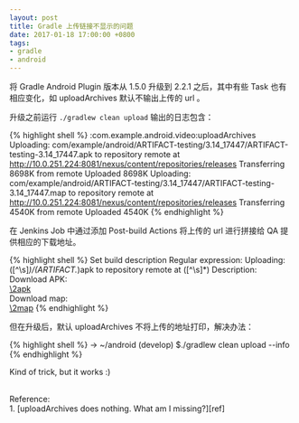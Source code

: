 ```yaml
---
layout: post
title: Gradle 上传链接不显示的问题
date: 2017-01-18 17:00:00 +0800
tags:
- gradle
- android
---
```


将 Gradle Android Plugin 版本从 1.5.0 升级到 2.2.1 之后，其中有些 Task 也有相应变化，如 uploadArchives 默认不输出上传的 url 。

升级之前运行 `./gradlew clean upload` 输出的日志包含：

{% highlight shell %}
:com.example.android.video:uploadArchives
Uploading: com/example/android/ARTIFACT-testing/3.14_17447/ARTIFACT-testing-3.14_17447.apk to repository remote at http://10.0.251.224:8081/nexus/content/repositories/releases
Transferring 8698K from remote
Uploaded 8698K
Uploading: com/example/android/ARTIFACT-testing/3.14_17447/ARTIFACT-testing-3.14_17447.map to repository remote at http://10.0.251.224:8081/nexus/content/repositories/releases
Transferring 4540K from remote
Uploaded 4540K
{% endhighlight %}

在 Jenkins Job 中通过添加 Post-build Actions 将上传的 url 进行拼接给 QA 提供相应的下载地址。

{% highlight shell %}
Set build description
Regular expression: Uploading: ([^\s]*)/(ARTIFACT.*)apk to repository remote at ([^\s]*)
Description:        Download APK:<br/> <a href="\3/\1/\2apk">\2apk</a><br> Download map:<br/><a href="\3/\1/\2map">\2map</a>
{% endhighlight %}

但在升级后，默认 uploadArchives 不将上传的地址打印，解决办法：

{% highlight shell %}
→ ~/android (develop) $./gradlew clean upload --info
{% endhighlight %}

Kind of trick, but it works :)

<br>
<span class="post-meta">
Reference:
</span>
<br>
<span class="post-meta">
1. [uploadArchives does nothing. What am I missing?][ref]
</span>

[ref]: https://github.com/Codearte/gradle-nexus-staging-plugin/issues/20
